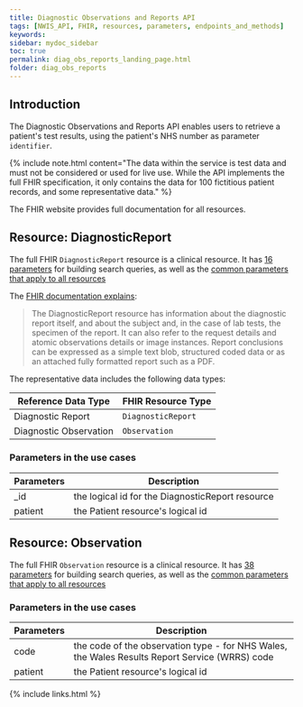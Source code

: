 ```yaml
---
title: Diagnostic Observations and Reports API
tags: [NWIS_API, FHIR, resources, parameters, endpoints_and_methods]
keywords: 
sidebar: mydoc_sidebar
toc: true
permalink: diag_obs_reports_landing_page.html
folder: diag_obs_reports
---
```


## Introduction 

The Diagnostic Observations and Reports API enables users to retrieve a patient's test results, using the patient's NHS number as parameter `identifier`.

{% include note.html content="The data within the service is test data and must not be considered or used for live use. While the API implements the full FHIR specification, it only contains the data for 100 fictitious patient records, and some representative data." %}

The FHIR website provides full documentation for all resources.

## Resource: DiagnosticReport

The full FHIR `DiagnosticReport` resource is a clinical resource. It has [16 parameters](https://www.hl7.org/fhir/STU3/diagnosticreport.html) for building search queries, as well as the [common parameters that apply to all resources](https://www.hl7.org/fhir/STU3/search.html#all)

The [FHIR documentation explains](https://www.hl7.org/fhir/STU3/diagnosticreport.html#scope):

> The DiagnosticReport resource has information about the diagnostic report itself, and about the subject and, in the case of lab tests, the specimen of the report. It can also refer to the request details and atomic observations details or image instances. Report conclusions can be expressed as a simple text blob, structured coded data or as an attached fully formatted report such as a PDF.

The representative data includes the following data types:

| Reference Data Type | FHIR Resource Type | 
|-------|--------|
| Diagnostic Report  | `DiagnosticReport` |
| Diagnostic Observation | `Observation` |

### Parameters in the use cases

|Parameters | Description |
|-----|-----|
|_id | the logical id for the DiagnosticReport resource |
|patient | the Patient resource's logical id |

## Resource: Observation

The full FHIR `Observation` resource is a clinical resource. It has [38 parameters](https://www.hl7.org/fhir/STU3/observation.html) for building search queries, as well as the [common parameters that apply to all resources](https://www.hl7.org/fhir/STU3/search.html#all)

### Parameters in the use cases

|Parameters | Description |
|-----|-----|
|code | the code of the observation type - for NHS Wales, the Wales Results Report Service (WRRS) code |
|patient | the Patient resource's logical id |



{% include links.html %}